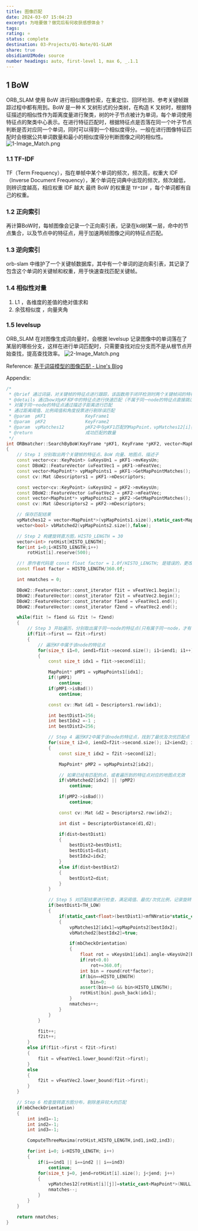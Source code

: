 ```yaml
---
title: 图像匹配
date: 2024-03-07 15:04:23
excerpt: 为啥要做？做完后有何收获感想体会？
tags: 
rating: ⭐
status: complete
destination: 03-Projects/01-Note/01-SLAM
share: true
obsidianUIMode: source
number headings: auto, first-level 1, max 6, _.1.1
---
```


## 1 BoW
ORB_SLAM 使用 BoW 进行相似图像检索，在重定位、回环检测、参考关键帧跟踪过程中都有用到。BoW 是一种 K 叉树形式的分类树，在构造 K 叉树时，根据特征描述的相似性作为距离度量进行聚类，树的叶子节点被计为单词，每个单词使用特征点的聚类中心表示。在进行特征匹配时，根据特征点是否落在同一个叶子节点判断是否对应同一个单词，同时可以得到一个相似度得分。一般在进行图像特征匹配时会根据公共单词数量和最小的相似度得分判断图像之间的相似性。
![1-Image_Match.png](1-Image_Match.png)
### 1.1 TF-IDF
TF（Term Frequency），指在单帧中某个单词的频次，频次高，权重大
IDF（Inverse Document Frequency），某个单词在词典中出现的频次，频次越低，则辨识度越高，相应权重 IDF 越大
最终 BoW 的权重是 `TF*IDF` ，每个单词都有自己的权重。

### 1.2 正向索引
再计算BoW时，每帧图像会记录一个正向索引表，记录在kd树某一层，命中的节点集合，以及节点中的特征点，用于加速两帧图像之间的特征点匹配。
### 1.3 逆向索引
orb-slam 中维护了一个关键帧数据库，其中有一个单词的逆向索引表，其记录了包含这个单词的关键帧和权重，用于快速查找匹配关键帧。

### 1.4 相似性对量
1. L1  ，各维度的差值的绝对值求和
2. 余弦相似度 ，向量夹角

### 1.5 levelsup
ORB_SLAM 在对图像生成词向量时，会根据 levelsup 记录图像中的单词落在了某层的哪些分支，这样在进行单词匹配时，只需要查找对应分支而不是从根节点开始查找，提高查找效率。
![2-Image_Match.png](2-Image_Match.png)


Reference:
[基于词袋模型的图像匹配 - Line's Blog](https://xhy3054.github.io/2019/04/19/2019-04-19-bow/)

Appendix:
```cpp
/*
 * @brief 通过词袋，对关键帧的特征点进行跟踪，该函数用于闭环检测时两个关键帧间的特征点匹配
 * @details 通过bow对pKF和F中的特征点进行快速匹配（不属于同一node的特征点直接跳过匹配） 
 * 对属于同一node的特征点通过描述子距离进行匹配 
 * 通过距离阈值、比例阈值和角度投票进行剔除误匹配
 * @param  pKF1               KeyFrame1
 * @param  pKF2               KeyFrame2
 * @param  vpMatches12        pKF2中与pKF1匹配的MapPoint，vpMatches12[i]表示匹配的地图点，null表示没有匹配，i表示匹配的pKF1 特征点索引
 * @return                    成功匹配的数量
 */
int ORBmatcher::SearchByBoW(KeyFrame *pKF1, KeyFrame *pKF2, vector<MapPoint *> &vpMatches12)
{
    // Step 1 分别取出两个关键帧的特征点、BoW 向量、地图点、描述子
    const vector<cv::KeyPoint> &vKeysUn1 = pKF1->mvKeysUn;
    const DBoW2::FeatureVector &vFeatVec1 = pKF1->mFeatVec;
    const vector<MapPoint*> vpMapPoints1 = pKF1->GetMapPointMatches();
    const cv::Mat &Descriptors1 = pKF1->mDescriptors;

    const vector<cv::KeyPoint> &vKeysUn2 = pKF2->mvKeysUn;
    const DBoW2::FeatureVector &vFeatVec2 = pKF2->mFeatVec;
    const vector<MapPoint*> vpMapPoints2 = pKF2->GetMapPointMatches();
    const cv::Mat &Descriptors2 = pKF2->mDescriptors;

    // 保存匹配结果
    vpMatches12 = vector<MapPoint*>(vpMapPoints1.size(),static_cast<MapPoint*>(NULL));
    vector<bool> vbMatched2(vpMapPoints2.size(),false);

    // Step 2 构建旋转直方图，HISTO_LENGTH = 30
    vector<int> rotHist[HISTO_LENGTH];
    for(int i=0;i<HISTO_LENGTH;i++)
        rotHist[i].reserve(500);

    //! 原作者代码是 const float factor = 1.0f/HISTO_LENGTH; 是错误的，更改为下面代码   
    const float factor = HISTO_LENGTH/360.0f;

    int nmatches = 0;

    DBoW2::FeatureVector::const_iterator f1it = vFeatVec1.begin();
    DBoW2::FeatureVector::const_iterator f2it = vFeatVec2.begin();
    DBoW2::FeatureVector::const_iterator f1end = vFeatVec1.end();
    DBoW2::FeatureVector::const_iterator f2end = vFeatVec2.end();

    while(f1it != f1end && f2it != f2end)
    {
        // Step 3 开始遍历，分别取出属于同一node的特征点(只有属于同一node，才有可能是匹配点)
        if(f1it->first == f2it->first)
        {
            // 遍历KF中属于该node的特征点
            for(size_t i1=0, iend1=f1it->second.size(); i1<iend1; i1++)
            {
                const size_t idx1 = f1it->second[i1];

                MapPoint* pMP1 = vpMapPoints1[idx1];
                if(!pMP1)
                    continue;
                if(pMP1->isBad())
                    continue;

                const cv::Mat &d1 = Descriptors1.row(idx1);

                int bestDist1=256;
                int bestIdx2 =-1 ;
                int bestDist2=256;

                // Step 4 遍历KF2中属于该node的特征点，找到了最优及次优匹配点
                for(size_t i2=0, iend2=f2it->second.size(); i2<iend2; i2++)
                {
                    const size_t idx2 = f2it->second[i2];

                    MapPoint* pMP2 = vpMapPoints2[idx2];

                    // 如果已经有匹配的点，或者遍历到的特征点对应的地图点无效
                    if(vbMatched2[idx2] || !pMP2)
                        continue;

                    if(pMP2->isBad())
                        continue;

                    const cv::Mat &d2 = Descriptors2.row(idx2);

                    int dist = DescriptorDistance(d1,d2);

                    if(dist<bestDist1)
                    {
                        bestDist2=bestDist1;
                        bestDist1=dist;
                        bestIdx2=idx2;
                    }
                    else if(dist<bestDist2)
                    {
                        bestDist2=dist;
                    }
                }

                // Step 5 对匹配结果进行检查，满足阈值、最优/次优比例，记录旋转直方图信息
                if(bestDist1<TH_LOW)
                {
                    if(static_cast<float>(bestDist1)<mfNNratio*static_cast<float>(bestDist2))
                    {
                        vpMatches12[idx1]=vpMapPoints2[bestIdx2];
                        vbMatched2[bestIdx2]=true;

                        if(mbCheckOrientation)
                        {
                            float rot = vKeysUn1[idx1].angle-vKeysUn2[bestIdx2].angle;
                            if(rot<0.0)
                                rot+=360.0f;
                            int bin = round(rot*factor);
                            if(bin==HISTO_LENGTH)
                                bin=0;
                            assert(bin>=0 && bin<HISTO_LENGTH);
                            rotHist[bin].push_back(idx1);
                        }
                        nmatches++;
                    }
                }
            }

            f1it++;
            f2it++;
        }
        else if(f1it->first < f2it->first)
        {
            f1it = vFeatVec1.lower_bound(f2it->first);
        }
        else
        {
            f2it = vFeatVec2.lower_bound(f1it->first);
        }
    }

    // Step 6 检查旋转直方图分布，剔除差异较大的匹配
    if(mbCheckOrientation)
    {
        int ind1=-1;
        int ind2=-1;
        int ind3=-1;

        ComputeThreeMaxima(rotHist,HISTO_LENGTH,ind1,ind2,ind3);

        for(int i=0; i<HISTO_LENGTH; i++)
        {
            if(i==ind1 || i==ind2 || i==ind3)
                continue;
            for(size_t j=0, jend=rotHist[i].size(); j<jend; j++)
            {
                vpMatches12[rotHist[i][j]]=static_cast<MapPoint*>(NULL);
                nmatches--;
            }
        }
    }

    return nmatches;
}


```